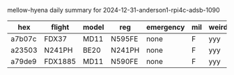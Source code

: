 mellow-hyena daily summary for 2024-12-31-anderson1-rpi4c-adsb-1090

|hex|flight|model|reg|emergency|mil|weirdo|
|--|--|--|--|--|--|--|
|a7b07c|FDX37|MD11|N595FE|none|F|yyy|
|a23503|N241PH|BE20|N241PH|none|F|yyy|
|a79de9|FDX1885|MD11|N590FE|none|F|yyy|
